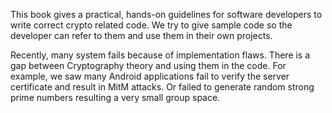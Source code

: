 This book gives a practical, hands-on guidelines for software developers to write correct crypto related code. We try to give sample code so the developer can refer to them and use them in their own projects. 

Recently, many system fails because of implementation flaws. There is a gap between Cryptography theory and using them in the code. For example, we saw many Android applications fail to verify the server certificate and result in MitM attacks. Or failed to generate random strong prime numbers resulting a very small group space. 

